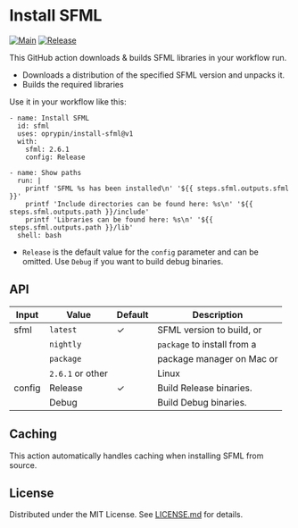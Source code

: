 Install SFML
============

[![Main](https://github.com/oprypin/install-sfml/actions/workflows/main.yml/badge.svg)](https://github.com/oprypin/install-sfml/actions/workflows/main.yml)
[![Release](https://github.com/oprypin/install-sfml/actions/workflows/release.yml/badge.svg)](https://github.com/oprypin/install-sfml/actions/workflows/release.yml)

This GitHub action downloads & builds SFML libraries in your workflow run.

* Downloads a distribution of the specified SFML version and unpacks it.
* Builds the required libraries

Use it in your workflow like this:

    - name: Install SFML
      id: sfml
      uses: oprypin/install-sfml@v1
      with:
        sfml: 2.6.1
        config: Release

    - name: Show paths
      run: |
        printf 'SFML %s has been installed\n' '${{ steps.sfml.outputs.sfml }}'
        printf 'Include directories can be found here: %s\n' '${{ steps.sfml.outputs.path }}/include'
        printf 'Libraries can be found here: %s\n' '${{ steps.sfml.outputs.path }}/lib'
      shell: bash

* `Release` is the default value for the `config` parameter and can be
omitted.
Use `Debug` if you want to build debug binaries.

API
---

| Input          | Value            | Default | Description
| -------------- | ---------------- | ------- | ----------------------------
| sfml           | `latest`         | ✓       | SFML version to build, or  
|                | `nightly`        |         | `package` to install from a 
|                | `package`        |         | package manager on Mac or 
|                | `2.6.1` or other |         | Linux
| config         | Release          | ✓       | Build Release binaries.
|                | Debug            |         | Build Debug binaries.

Caching
-------

This action automatically handles caching when installing SFML from source.

License
-------

Distributed under the MIT License.
See [LICENSE.md] for details.

[LICENSE.md]: LICENSE.md
